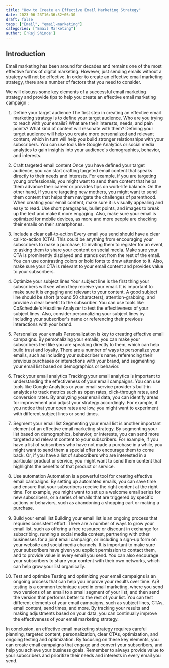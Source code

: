 ```yaml
---
title: "How to Create an Effective Email Marketing Strategy"
date: 2023-06-23T16:36:32+05:30
draft: false
tags: ["Email", "email-marketing"]
categories: ["Email Marketing"]
author: ['Raj Shinde']
---
```

## Introduction
Email marketing has been around for decades and remains one of the most effective forms of digital marketing. However, just sending emails without a strategy will not be effective. In order to create an effective email marketing strategy, there are a number of factors that you need to consider. 

We will discuss some key elements of a successful email marketing strategy and provide tips to help you create an effective email marketing campaign :

1. Define your target audience
The first step in creating an effective email marketing strategy is to define your target audience. Who are you trying to reach with your emails? What are their interests, needs, and pain points? What kind of content will resonate with them?
Defining your target audience will help you create more personalized and relevant content, which in turn will help you build stronger relationships with your subscribers. You can use tools like Google Analytics or social media analytics to gain insights into your audience's demographics, behavior, and interests.

2. Craft targeted email content
Once you have defined your target audience, you can start crafting targeted email content that speaks directly to their needs and interests. For example, if you are targeting young professionals, you might want to send them content that helps them advance their career or provides tips on work-life balance. On the other hand, if you are targeting new mothers, you might want to send them content that helps them navigate the challenges of parenthood.
When creating your email content, make sure it is visually appealing and easy to read. Use short paragraphs, bullet points, and images to break up the text and make it more engaging. Also, make sure your email is optimized for mobile devices, as more and more people are checking their emails on their smartphones.

3. Include a clear call-to-action
Every email you send should have a clear call-to-action (CTA). This could be anything from encouraging your subscribers to make a purchase, to inviting them to register for an event, to asking them to share your content on social media.
Make sure your CTA is prominently displayed and stands out from the rest of the email. You can use contrasting colors or bold fonts to draw attention to it. Also, make sure your CTA is relevant to your email content and provides value to your subscribers.

4. Optimize your subject lines
Your subject line is the first thing your subscribers will see when they receive your email. It is important to make sure it is engaging and relevant to your content. A good subject line should be short (around 50 characters), attention-grabbing, and provide a clear benefit to the subscriber.
You can use tools like CoSchedule's Headline Analyzer to test the effectiveness of your subject lines. Also, consider personalizing your subject lines by including your subscriber's name or referencing their previous interactions with your brand.

5. Personalize your emails
Personalization is key to creating effective email campaigns. By personalizing your emails, you can make your subscribers feel like you are speaking directly to them, which can help build trust and loyalty.
There are a number of ways to personalize your emails, such as including your subscriber's name, referencing their previous purchases or interactions with your brand, and segmenting your email list based on demographics or behavior.

6. Track your email analytics
Tracking your email analytics is important to understanding the effectiveness of your email campaigns. You can use tools like Google Analytics or your email service provider's built-in analytics to track metrics such as open rates, click-through rates, and conversion rates.
By analyzing your email data, you can identify areas for improvement and adjust your strategy accordingly. For example, if you notice that your open rates are low, you might want to experiment with different subject lines or send times.

7. Segment your email list
Segmenting your email list is another important element of an effective email marketing strategy. By segmenting your list based on demographics, behavior, or interests, you can send more targeted and relevant content to your subscribers.
For example, if you have a list of subscribers who have not made a purchase in a while, you might want to send them a special offer to encourage them to come back. Or, if you have a list of subscribers who are interested in a particular product or service, you might want to send them content that highlights the benefits of that product or service.

8. Use automation
Automation is a powerful tool for creating effective email campaigns. By setting up automated emails, you can save time and ensure that your subscribers receive the right content at the right time.
For example, you might want to set up a welcome email series for new subscribers, or a series of emails that are triggered by specific actions or behaviors, such as abandoning a shopping cart or making a purchase.

9. Build your email list
Building your email list is an ongoing process that requires consistent effort. There are a number of ways to grow your email list, such as offering a free resource or discount in exchange for subscribing, running a social media contest, partnering with other businesses for a joint email campaign, or including a sign-up form on your website and social media channels.
It is important to make sure your subscribers have given you explicit permission to contact them, and to provide value in every email you send. You can also encourage your subscribers to share your content with their own networks, which can help grow your list organically.

10. Test and optimize
Testing and optimizing your email campaigns is an ongoing process that can help you improve your results over time. A/B testing is a common technique used in email marketing, where you send two versions of an email to a small segment of your list, and then send the version that performs better to the rest of your list.
You can test different elements of your email campaigns, such as subject lines, CTAs, email content, send times, and more. By tracking your results and making adjustments based on your data, you can continually improve the effectiveness of your email marketing strategy.

In conclusion, an effective email marketing strategy requires careful planning, targeted content, personalization, clear CTAs, optimization, and ongoing testing and optimization. By focusing on these key elements, you can create email campaigns that engage and convert your subscribers, and help you achieve your business goals. Remember to always provide value to your subscribers and prioritize their needs and interests in every email you send.
